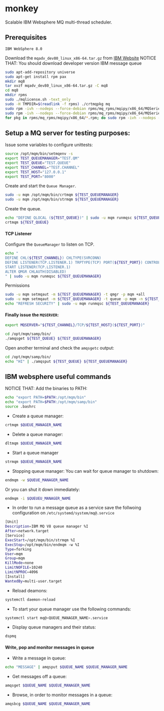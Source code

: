# monkey

Scalable IBM Websphere MQ multi-thread scheduler.

## Prerequisites

`IBM WebSphere 8.0`

Download the `mqadv_dev80_linux_x86-64.tar.gz` from [IBM Website](https://developer.ibm.com/messaging/mq-downloads/)
NOTICE THAT: You should download developer version IBM message queue

```bash
sudo apt-add-repository universe
sudo apt-get install rpm pax
mkdir mq8
tar xvzf mqadv_dev80_linux_x86-64.tar.gz -C mq8
cd mq8
mkdir rpms
sudo ./mqlicense.sh -text_only
sudo -H TMPDIR=$(readlink -f rpms) ./crtmqpkg mq
sudo rpm -ivh --nodeps --force-debian rpms/mq_rpms/mqipy/x86_64/MQSeriesRuntime*.rpm
sudo rpm -ivh --nodeps --force-debian rpms/mq_rpms/mqipy/x86_64/MQSeriesServer*.rpm
for pkg in rpms/mq_rpms/mqipy/x86_64/*.rpm; do sudo rpm -ivh --nodeps --force-debian $pkg; done

```

## Setup a MQ server for testing purposes:

Issue some variables to configure unittests:

```bash
source /opt/mqm/bin/setmqenv -s
export TEST_QUEUEMANAGER="TEST.QM"
export TEST_QUEUE="TEST.QUEUE"
export TEST_CHANNEL="TEST.CHANNEL"
export TEST_HOST="127.0.0.1"
export TEST_PORT="8000"
```

Create and start the `Queue Manager`.

```bash
sudo -u mqm /opt/mqm/bin/crtmqm ${TEST_QUEUEMANAGER}
sudo -u mqm /opt/mqm/bin/strmqm ${TEST_QUEUEMANAGER}
```

Create the queue.

```bash
echo "DEFINE QLOCAL (${TEST_QUEUE})" | sudo -u mqm runmqsc ${TEST_QUEUEMANAGER}
crtmqm ${TEST_QUEUE}
```

#### TCP Listener


Configure the `QueueManager` to listen on TCP.

```bash
echo "
DEFINE CHL(${TEST_CHANNEL}) CHLTYPE(SVRCONN)
DEFINE LISTENER(TCP.LISTENER.1) TRPTYPE(TCP) PORT(${TEST_PORT}) CONTROL(QMGR) REPLACE
START LISTENER(TCP.LISTENER.1)
ALTER QMGR CHLAUTH(DISABLED)
" | sudo -u mqm runmqsc ${TEST_QUEUEMANAGER}
```

Permissions

```bash
sudo -u mqm setmqaut -m ${TEST_QUEUEMANAGER} -t qmgr -p mqm +all
sudo -u mqm setmqaut -m ${TEST_QUEUEMANAGER} -t queue -p mqm -n ${TEST_QUEUE} +all
echo "REFRESH SECURITY" | sudo -u mqm runmqsc ${TEST_QUEUEMANAGER}
```


#### Finally issue the `MQSERVER`:

```bash
export MQSERVER="${TEST_CHANNEL}/TCP/${TEST_HOST}(${TEST_PORT})"
```

```bash
cd /opt/mqm/samp/bin/
./amqsget ${TEST_QUEUE} ${TEST_QUEUEMANAGER}
```

Open another terminal and check the `amqsgetc` output:
```bash
cd /opt/mqm/samp/bin/
echo "HI" | ./amqsput ${TEST_QUEUE} ${TEST_QUEUEMANAGER}
```


## IBM websphere useful commands
NOTICE THAT: Add the binaries to PATH:
```bash 
echo "export PATH=$PATH:/opt/mqm/bin"
echo "export PATH=$PATH:/opt/mqm/samp/bin"
source .bashrc
```
+ Create a queue manager:
```bash 
crtmqm $QUEUE_MANAGER_NAME
```

+ Delete a queue manager:
```bash
dltmqm $QUEUE_MANAGER_NAME
```

+ Start a queue manager
```bash
strmqm $QUEUE_MANAGER_NAME
```

+ Stopping queue manager:
You can wait for queue manager to shutdown:
```bash
endmqm -w $QUEUE_MANAGER_NAME
```
Or you can shut it down immediately:
```bash
endmqm -i $QUEUEU_MANAGER_NAME
```

+ In order to run a message queue as a service save the follwoing configuration
    on `/etc/systemd/system/mq@.service`

```bash
[Unit]
Description=IBM MQ V8 queue manager %I
After=network.target
[Service]
ExecStart=/opt/mqm/bin/strmqm %I
ExecStop=/opt/mqm/bin/endmqm -w %I
Type=forking
User=mqm
Group=mqm
KillMode=none
LimitNOFILE=10240
LimitNPROC=4096
[Install]
WantedBy=multi-user.target
```

+ Reload deamons:
```bash
systemctl daemon-reload
```

+ To start your queue manager use the following commands:
```bash
systemctl start mq@<QUEUE_MANAGER_NAME>.service
```

+ Display queue managers and their status:
```bash
dspmq
```

#### Write, pop and monitor messages in queue

+ Write a message in queue:
```bash
echo "MESSAGE" | amqsput $QUEUE_NAME $QUEUE_MANAGER_NAME
```

+ Get messages off a queue:
```bash
amqsget $QUEUE_NAME $QUEUE_MANAGER_NAME
```

+ Browse, in order to monitor messages in a queue:
```bash
amqsbcg $QUEUE_NAME $QUEUE_MANAGER_NAME
```
